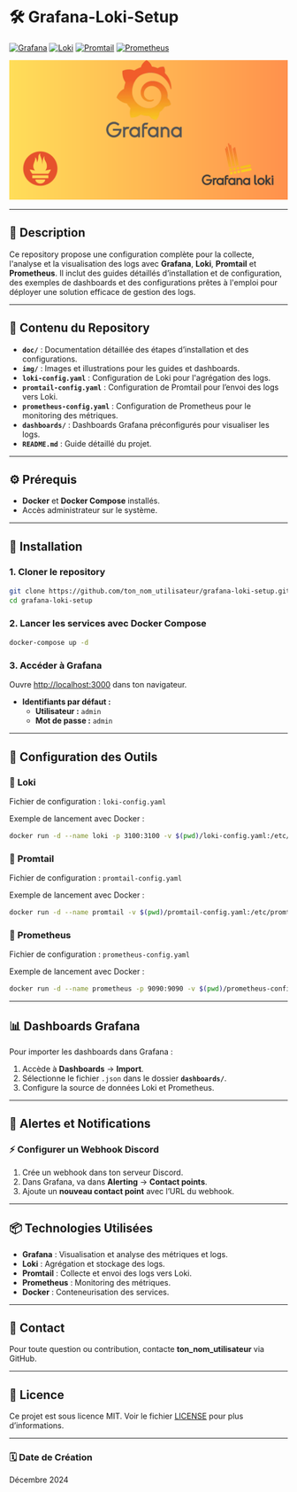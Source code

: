 # 🛠️ **Grafana-Loki-Setup**

[![Grafana](https://img.shields.io/badge/Grafana-FF9800?style=flat-square&logo=grafana&logoColor=white)](https://grafana.com/) [![Loki](https://img.shields.io/badge/Loki-00BFFF?style=flat-square&logo=grafana&logoColor=white)](https://grafana.com/oss/loki/) [![Promtail](https://img.shields.io/badge/Promtail-228B22?style=flat-square&logo=grafana&logoColor=white)](https://grafana.com/docs/loki/latest/clients/promtail/) [![Prometheus](https://img.shields.io/badge/Prometheus-E6522C?style=flat-square&logo=prometheus&logoColor=white)](https://prometheus.io/)

![Banner](img/background.png)

---

## 📄 **Description**

Ce repository propose une configuration complète pour la collecte, l'analyse et la visualisation des logs avec **Grafana**, **Loki**, **Promtail** et **Prometheus**. Il inclut des guides détaillés d’installation et de configuration, des exemples de dashboards et des configurations prêtes à l'emploi pour déployer une solution efficace de gestion des logs.

---

## 📂 **Contenu du Repository**

- **`doc/`** : Documentation détaillée des étapes d’installation et des configurations.
- **`img/`** : Images et illustrations pour les guides et dashboards.
- **`loki-config.yaml`** : Configuration de Loki pour l'agrégation des logs.
- **`promtail-config.yaml`** : Configuration de Promtail pour l’envoi des logs vers Loki.
- **`prometheus-config.yaml`** : Configuration de Prometheus pour le monitoring des métriques.
- **`dashboards/`** : Dashboards Grafana préconfigurés pour visualiser les logs.
- **`README.md`** : Guide détaillé du projet.

---

## ⚙️ **Prérequis**

- **Docker** et **Docker Compose** installés.
- Accès administrateur sur le système.

---

## 🚀 **Installation**

### 1. **Cloner le repository**

```bash
git clone https://github.com/ton_nom_utilisateur/grafana-loki-setup.git
cd grafana-loki-setup
```

### 2. **Lancer les services avec Docker Compose**

```bash
docker-compose up -d
```

### 3. **Accéder à Grafana**

Ouvre [http://localhost:3000](http://localhost:3000) dans ton navigateur.

- **Identifiants par défaut :**  
  - **Utilisateur :** `admin`  
  - **Mot de passe :** `admin`

---

## 🔧 **Configuration des Outils**

### 📏 **Loki**

Fichier de configuration : `loki-config.yaml`

Exemple de lancement avec Docker :

```bash
docker run -d --name loki -p 3100:3100 -v $(pwd)/loki-config.yaml:/etc/loki/config.yaml grafana/loki:2.9.7
```

### 📏 **Promtail**

Fichier de configuration : `promtail-config.yaml`

Exemple de lancement avec Docker :

```bash
docker run -d --name promtail -v $(pwd)/promtail-config.yaml:/etc/promtail/config.yaml grafana/promtail:2.9.7
```

### 📏 **Prometheus**

Fichier de configuration : `prometheus-config.yaml`

Exemple de lancement avec Docker :

```bash
docker run -d --name prometheus -p 9090:9090 -v $(pwd)/prometheus-config.yaml:/etc/prometheus/prometheus.yml prom/prometheus
```

---

## 📊 **Dashboards Grafana**

Pour importer les dashboards dans Grafana :

1. Accède à **Dashboards** → **Import**.
2. Sélectionne le fichier `.json` dans le dossier **`dashboards/`**.
3. Configure la source de données Loki et Prometheus.

---

## 📢 **Alertes et Notifications**

### ⚡ **Configurer un Webhook Discord**

1. Crée un webhook dans ton serveur Discord.
2. Dans Grafana, va dans **Alerting** → **Contact points**.
3. Ajoute un **nouveau contact point** avec l’URL du webhook.

---

## 📦 **Technologies Utilisées**

- **Grafana** : Visualisation et analyse des métriques et logs.
- **Loki** : Agrégation et stockage des logs.
- **Promtail** : Collecte et envoi des logs vers Loki.
- **Prometheus** : Monitoring des métriques.
- **Docker** : Conteneurisation des services.

---

## 📧 **Contact**

Pour toute question ou contribution, contacte **ton_nom_utilisateur** via GitHub.

---

## 📛 **Licence**

Ce projet est sous licence MIT. Voir le fichier [LICENSE](LICENSE) pour plus d’informations.

---

### 🗓 **Date de Création**

Décembre 2024
